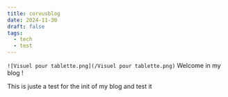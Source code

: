 ```yaml
---
title: corvusblog
date: 2024-11-30
draft: false
tags:
  - tech
  - test
---
```


`![Visuel pour tablette.png](/Visuel pour tablette.png)`
Welcome in my blog !

This is juste a test for the init of my blog and test it

